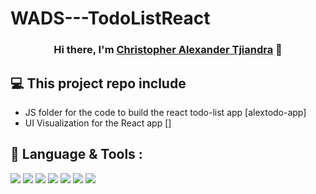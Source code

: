 # WADS---TodoListReact

<h3 align="center">
Hi there, I'm <a href="https://github.com/JugBones" target="_blank" rel="noreferrer">Christopher Alexander Tjiandra</a> 👋
</h3>

## 💻 This project repo include

- JS folder for the code to build the react todo-list app [alextodo-app]
- UI Visualization for the React app []

## 💼 Language & Tools :
![](https://img.shields.io/badge/Code-React-informational?style=flat&logo=react&color=61DAFB)
![](https://img.shields.io/badge/Code-JavaScript-informational?style=flat&logo=JavaScript&color=F7DF1E)
![](https://img.shields.io/badge/Code-HTML5-informational?style=flat&logo=HTML5&color=E34F26)
![](https://img.shields.io/badge/Style-CSS3-informational?style=flat&logo=CSS3&color=1572B6)
![](https://img.shields.io/badge/Tools-NPM-informational?style=flat&logo=NPM&color=CB3837)
![](https://img.shields.io/badge/Tools-Git-informational?style=flat&logo=Git&color=F05032)
![](https://img.shields.io/badge/Tools-GitHub-informational?style=flat&logo=GitHub&color=181717)
